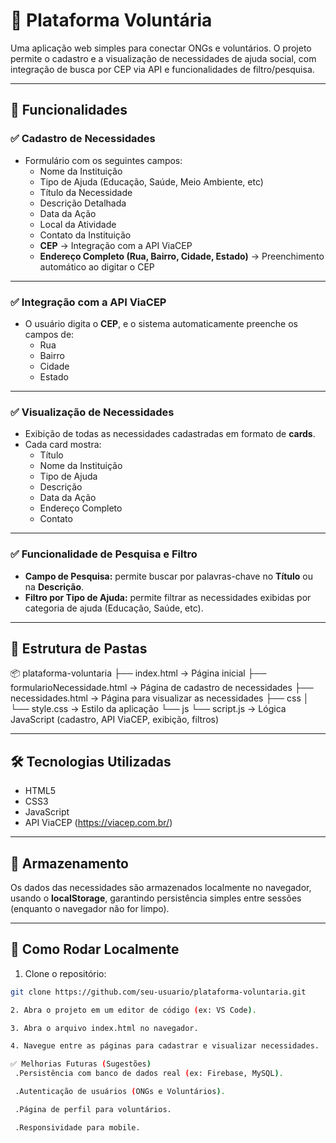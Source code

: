 # 📢 Plataforma Voluntária

Uma aplicação web simples para conectar ONGs e voluntários. O projeto permite o cadastro e a visualização de necessidades de ajuda social, com integração de busca por CEP via API e funcionalidades de filtro/pesquisa.

---

## 📌 Funcionalidades

### ✅ Cadastro de Necessidades

- Formulário com os seguintes campos:
  - Nome da Instituição
  - Tipo de Ajuda (Educação, Saúde, Meio Ambiente, etc)
  - Título da Necessidade
  - Descrição Detalhada
  - Data da Ação
  - Local da Atividade
  - Contato da Instituição
  - **CEP** → Integração com a API ViaCEP
  - **Endereço Completo (Rua, Bairro, Cidade, Estado)** → Preenchimento automático ao digitar o CEP

---

### ✅ Integração com a API ViaCEP

- O usuário digita o **CEP**, e o sistema automaticamente preenche os campos de:
  - Rua
  - Bairro
  - Cidade
  - Estado

---

### ✅ Visualização de Necessidades

- Exibição de todas as necessidades cadastradas em formato de **cards**.
- Cada card mostra:
  - Título
  - Nome da Instituição
  - Tipo de Ajuda
  - Descrição
  - Data da Ação
  - Endereço Completo
  - Contato

---

### ✅ Funcionalidade de Pesquisa e Filtro

- **Campo de Pesquisa:** permite buscar por palavras-chave no **Título** ou na **Descrição**.
- **Filtro por Tipo de Ajuda:** permite filtrar as necessidades exibidas por categoria de ajuda (Educação, Saúde, etc).

---

## 📂 Estrutura de Pastas

📦 plataforma-voluntaria
├── index.html → Página inicial
├── formularioNecessidade.html → Página de cadastro de necessidades
├── necessidades.html → Página para visualizar as necessidades
├── css
│ └── style.css → Estilo da aplicação
└── js
└── script.js → Lógica JavaScript (cadastro, API ViaCEP, exibição, filtros)


---

## 🛠️ Tecnologias Utilizadas

- HTML5
- CSS3
- JavaScript
- API ViaCEP (https://viacep.com.br/)

---

## 💾 Armazenamento

Os dados das necessidades são armazenados localmente no navegador, usando o **localStorage**, garantindo persistência simples entre sessões (enquanto o navegador não for limpo).

---

## 🚀 Como Rodar Localmente

1. Clone o repositório:

```bash
git clone https://github.com/seu-usuario/plataforma-voluntaria.git

2. Abra o projeto em um editor de código (ex: VS Code).

3. Abra o arquivo index.html no navegador.

4. Navegue entre as páginas para cadastrar e visualizar necessidades.

✅ Melhorias Futuras (Sugestões)
 .Persistência com banco de dados real (ex: Firebase, MySQL).

 .Autenticação de usuários (ONGs e Voluntários).

 .Página de perfil para voluntários.

 .Responsividade para mobile.
